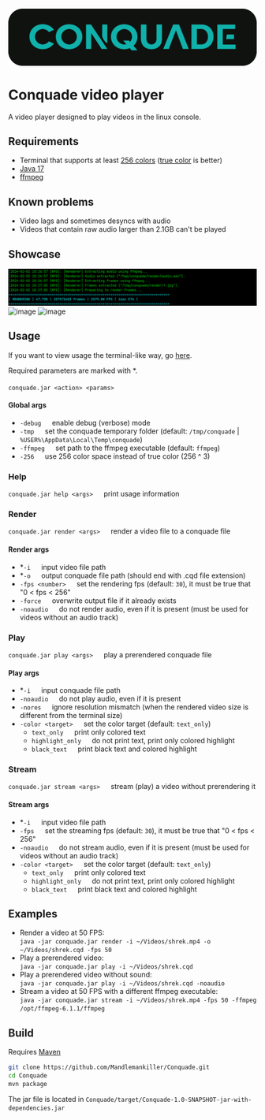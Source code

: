 ![image](https://raw.githubusercontent.com/Mandlemankiller/Conquade/master/branding/banner.png)

# Conquade video player

A video player designed to play videos in the linux console.<br>

## Requirements

- Terminal that supports at
  least [256 colors](https://en.wikipedia.org/wiki/Color_depth#8-bit_color) ([true color](https://en.wikipedia.org/wiki/Color_depth#True_color_(24-bit))
  is better)
- [Java 17](https://www.oracle.com/java/technologies/downloads/)
- [ffmpeg](https://ffmpeg.org/download.html)

## Known problems

- Video lags and sometimes desyncs with audio
- Videos that contain raw audio larger than 2.1GB can't be played

## Showcase

![image](https://raw.githubusercontent.com/Mandlemankiller/Conquade/master/branding/render.png)
![image](https://raw.githubusercontent.com/Mandlemankiller/Conquade/master/branding/rick.gif)
![image](https://raw.githubusercontent.com/Mandlemankiller/Conquade/master/branding/cars.gif#)

## Usage

If you want to view usage the terminal-like way,
go [here](https://raw.githubusercontent.com/Mandlemankiller/Conquade/master/src/main/resources/usage.txt).

Required parameters are marked with *. <br><br>
`conquade.jar <action> <params>`

#### Global args

- `-debug` &emsp; enable debug (verbose) mode
- `-tmp` &emsp; set the conquade temporary folder (default: `/tmp/conquade` | `%USER%\AppData\Local\Temp\conquade`)
- `-ffmpeg` &emsp; set path to the ffmpeg executable (default: `ffmpeg`)
- `-256` &emsp; use 256 color space instead of true color (256 ^ 3)

### Help

`conquade.jar help <args>` &emsp; print usage information

### Render

`conquade.jar render <args>` &emsp; render a video file to a conquade file

#### Render args

- *`-i` &emsp; input video file path
- *`-o` &emsp; output conquade file path (should end with .cqd file extension)
- `-fps <number>` &emsp; set the rendering fps (default: `30`), it must be true that "0 < fps < 256"
- `-force` &emsp; overwrite output file if it already exists
- `-noaudio` &emsp; do not render audio, even if it is present (must be used for videos without an audio track)

### Play

`conquade.jar play <args>` &emsp; play a prerendered conquade file

#### Play args

- *`-i` &emsp; input conquade file path
- `-noaudio` &emsp; do not play audio, even if it is present
- `-nores` &emsp; ignore resolution mismatch (when the rendered video size is different from the terminal size)
- `-color <target>` &emsp; set the color target (default: `text_only`)
    - `text_only` &emsp; print only colored text
    - `highlight_only` &emsp; do not print text, print only colored highlight
    - `black_text` &emsp; print black text and colored highlight

### Stream

`conquade.jar stream <args>` &emsp; stream (play) a video without prerendering it

#### Stream args

- *`-i` &emsp; input video file path
- `-fps` &emsp; set the streaming fps (default: `30`), it must be true that "0 < fps < 256"
- `-noaudio` &emsp; do not stream audio, even if it is present (must be used for videos without an audio track)
- `-color <target>` &emsp; set the color target (default: `text_only`)
    - `text_only` &emsp; print only colored text
    - `highlight_only` &emsp; do not print text, print only colored highlight
    - `black_text` &emsp; print black text and colored highlight

## Examples

- Render a video at 50 FPS: <br>
  `java -jar conquade.jar render -i ~/Videos/shrek.mp4 -o ~/Videos/shrek.cqd -fps 50`
- Play a prerendered video: <br>
  `java -jar conquade.jar play -i ~/Videos/shrek.cqd`
- Play a prerendered video without sound: <br>
  `java -jar conquade.jar play -i ~/Videos/shrek.cqd -noaudio`
- Stream a video at 50 FPS with a different ffmpeg executable:  <br>
  `java -jar conquade.jar stream -i ~/Videos/shrek.mp4 -fps 50 -ffmpeg /opt/ffmpeg-6.1.1/ffmpeg`

## Build

Requires [Maven](https://maven.apache.org/download.cgi)

```bash
git clone https://github.com/Mandlemankiller/Conquade.git
cd Conquade
mvn package
```

The jar file is located in `Conquade/target/Conquade-1.0-SNAPSHOT-jar-with-dependencies.jar`
